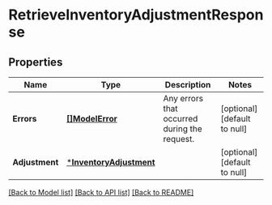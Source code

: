 # RetrieveInventoryAdjustmentResponse

## Properties

 Name           | Type                                               | Description                                  | Notes                        
----------------|----------------------------------------------------|----------------------------------------------|------------------------------
 **Errors**     | [**[]ModelError**](Error.md)                       | Any errors that occurred during the request. | [optional] [default to null] 
 **Adjustment** | [***InventoryAdjustment**](InventoryAdjustment.md) |                                              | [optional] [default to null] 

[[Back to Model list]](../README.md#documentation-for-models) [[Back to API list]](../README.md#documentation-for-api-endpoints) [[Back to README]](../README.md)

